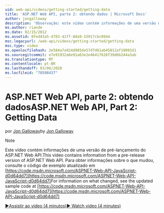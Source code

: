 ```yaml
---
uid: web-api/videos/getting-started/getting-data
title: 'ASP.NET Web API, parte 2: obtendo dados | Microsoft Docs'
author: jongalloway
description: 'Observação: este vídeo contém informações de uma versão de pré-lançamento do ASP.NET Web API'
ms.author: riande
ms.date: 02/15/2012
ms.assetid: 0fed43a5-4703-41ff-8da9-15917cbc0944
msc.legacyurl: /web-api/videos/getting-started/getting-data
msc.type: video
ms.openlocfilehash: 2e584a7a924d985de57d7d61ab45812af19093d1
ms.sourcegitcommit: e7e91932a6e91a63e2e46417626f39d6b244a3ab
ms.translationtype: MT
ms.contentlocale: pt-BR
ms.lasthandoff: 03/06/2020
ms.locfileid: "78598437"
---
```

# <a name="aspnet-web-api-part-2-getting-data"></a><span data-ttu-id="a2692-103">ASP.NET Web API, parte 2: obtendo dados</span><span class="sxs-lookup"><span data-stu-id="a2692-103">ASP.NET Web API, Part 2: Getting Data</span></span>

<span data-ttu-id="a2692-104">por [Jon Galloway](https://github.com/jongalloway)</span><span class="sxs-lookup"><span data-stu-id="a2692-104">by [Jon Galloway](https://github.com/jongalloway)</span></span>

> [!NOTE]
> <span data-ttu-id="a2692-105">Este vídeo contém informações de uma versão de pré-lançamento do ASP.NET Web API.</span><span class="sxs-lookup"><span data-stu-id="a2692-105">This video contains information from a pre-release version of ASP.NET Web API.</span></span> <span data-ttu-id="a2692-106">Para obter informações sobre o que mudou, consulte o código de exemplo atualizado em [https://code.msdn.microsoft.com/ASPNET-Web-API-JavaScript-d0d64dd7](https://code.msdn.microsoft.com/ASPNET-Web-API-JavaScript-d0d64dd7)</span><span class="sxs-lookup"><span data-stu-id="a2692-106">For information on what changed, see the updated sample code at [https://code.msdn.microsoft.com/ASPNET-Web-API-JavaScript-d0d64dd7](https://code.msdn.microsoft.com/ASPNET-Web-API-JavaScript-d0d64dd7)</span></span>

[<span data-ttu-id="a2692-107">&#9654;Assistir ao vídeo (4 minutos)</span><span class="sxs-lookup"><span data-stu-id="a2692-107">&#9654; Watch video (4 minutes)</span></span>](https://channel9.msdn.com/Blogs/ASP-NET-Site-Videos/getting-data)
